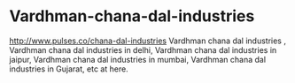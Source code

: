 # Vardhman-chana-dal-industries
http://www.pulses.co/chana-dal-industries Vardhman chana dal industries , Vardhman chana dal industries in delhi, Vardhman chana dal industries in jaipur, Vardhman chana dal industries in mumbai, Vardhman chana dal industries in Gujarat, etc at here.
